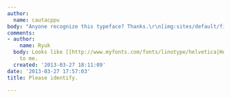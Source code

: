 ```yaml
---
author:
  name: cautacppu
body: "Anyone recognize this typeface? Thanks.\r\n[img:sites/default/files/old-images/Sample_3573.jpg]"
comments:
- author:
    name: Ryuk
  body: Looks like [[http://www.myfonts.com/fonts/linotype/helvetica|Helvetica Bold]]
    to me.
  created: '2013-03-27 18:11:09'
date: '2013-03-27 17:57:03'
title: Please identify.

---
```

